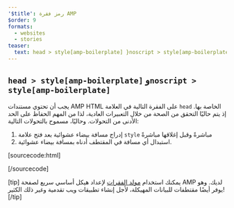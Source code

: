 ```yaml
---
'$title': رمز فقرة AMP
$order: 9
formats:
  - websites
  - stories
teaser:
  text: head > style[amp-boilerplate] }noscript > style[amp-boilerplate]
---
```


<!--
This file is imported from https://github.com/ampproject/amphtml/blob/master/spec/amp-boilerplate.md.
Please do not change this file.
If you have found a bug or an issue please
have a look and request a pull request there.
-->

<!---
Copyright 2015 The AMP HTML Authors. All Rights Reserved.

Licensed under the Apache License, Version 2.0 (the "License");
you may not use this file except in compliance with the License.
You may obtain a copy of the License at

      http://www.apache.org/licenses/LICENSE-2.0

Unless required by applicable law or agreed to in writing, software
distributed under the License is distributed on an "AS-IS" BASIS,
WITHOUT WARRANTIES OR CONDITIONS OF ANY KIND, either express or implied.
See the License for the specific language governing permissions and
limitations under the License.
-->

## `head > style[amp-boilerplate]` و`noscript > style[amp-boilerplate]` <a name="head--styleamp-boilerplate-and-noscript--styleamp-boilerplate"></a>

يجب أن تحتوي مستندات AMP HTML على الفقرة التالية في العلامة `head` الخاصة بها. إذ يتم حاليًا التحقق من الصحة من خلال التعبيرات العادية، لذا من المهم الحفاظ على الحد الأدنى من التحولات. وحاليًا، مسموح بالتحولات التالية:

1. إدراج مسافة بيضاء عشوائية بعد فتح علامة `style` مباشرةً وقبل إغلاقها مباشرةً
2. استبدال أي مسافة في المقتطف أدناه بمسافة بيضاء عشوائية.

<!-- prettier-ignore-start -->

[sourcecode:html]
<style amp-boilerplate>body{-webkit-animation:-amp-start 8s steps(1,end) 0s 1 normal both;-moz-animation:-amp-start 8s steps(1,end) 0s 1 normal both;-ms-animation:-amp-start 8s steps(1,end) 0s 1 normal both;animation:-amp-start 8s steps(1,end) 0s 1 normal both}@-webkit-keyframes -amp-start{from{visibility:hidden}to{visibility:visible}}@-moz-keyframes -amp-start{from{visibility:hidden}to{visibility:visible}}@-ms-keyframes -amp-start{from{visibility:hidden}to{visibility:visible}}@-o-keyframes -amp-start{from{visibility:hidden}to{visibility:visible}}@keyframes -amp-start{from{visibility:hidden}to{visibility:visible}}</style><noscript><style amp-boilerplate>body{-webkit-animation:none;-moz-animation:none;-ms-animation:none;animation:none}</style></noscript>
[/sourcecode]

<!-- prettier-ignore-end -->

[tip] يمكنك استخدام [مولد الفقرات](https://amp.dev/boilerplate) لإعداد هيكل أساسي سريع لصفحة AMP لديك. وهو يوفر أيضًا مقتطفات للبيانات المهيكلة، لأجل إنشاء تطبيقات ويب تقدمية وغير ذلك الكثير! [/tip]
